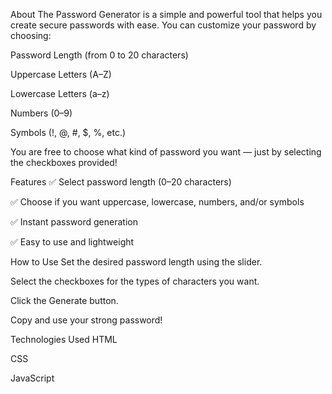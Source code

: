 About
The Password Generator is a simple and powerful tool that helps you create secure passwords with ease.
You can customize your password by choosing:

Password Length (from 0 to 20 characters)

Uppercase Letters (A–Z)

Lowercase Letters (a–z)

Numbers (0–9)

Symbols (!, @, #, $, %, etc.)

You are free to choose what kind of password you want — just by selecting the checkboxes provided!

Features
✅ Select password length (0–20 characters)

✅ Choose if you want uppercase, lowercase, numbers, and/or symbols

✅ Instant password generation

✅ Easy to use and lightweight

How to Use
Set the desired password length using the slider.

Select the checkboxes for the types of characters you want.

Click the Generate button.

Copy and use your strong password!

Technologies Used
HTML

CSS

JavaScript
